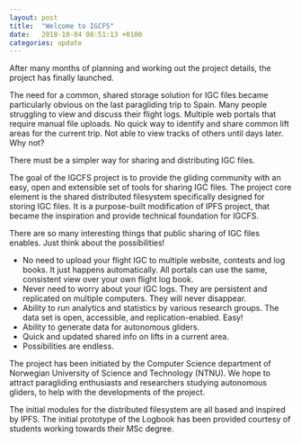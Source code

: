 ```yaml
---
layout: post
title:  "Welcome to IGCFS"
date:   2018-10-04 08:51:13 +0100
categories: update
---
```

After many months of planning and working out the project details,
the project has finally launched. 

The need for a common, shared storage solution for IGC files became particularly
obvious on the last paragliding trip to Spain. Many people struggling 
to view and discuss their flight logs. Multiple web portals that require
manual file uploads. No quick way to identify and share common lift areas
for the current trip. Not able to view tracks of others until days later. Why not?

There must be a simpler way for sharing and distributing IGC files. 

The goal of the IGCFS project is to provide the gliding community with an easy, open and extensible set of tools for sharing IGC files. The project core element is the shared distributed filesystem specifically designed for storing IGC files. It is a purpose-built modification of IPFS project, that became the inspiration and provide technical foundation for IGCFS.

There are so many interesting things that public sharing of IGC files enables. 
Just think about the possibilities!  

* No need to upload your flight IGC to multiple website, contests and log books. It just happens automatically. All portals can use the same, consistent view over your own flight log book.
* Never need to worry about your IGC logs. They are persistent and replicated on multiple computers. They will never disappear.
* Ability to run analytics and statistics by various research groups. The data set is open, accessible, and replication-enabled. Easy!
* Ability to generate data for autonomous gliders.
* Quick and updated shared info on lifts in a current area.
* Possibilities are endless. 

The project has been initiated by the Computer Science department of Norwegian University of Science and Technology (NTNU). We hope to attract paragliding enthusiasts and researchers studying autonomous gliders, to help with the developments of the project. 

The initial modules for the distributed filesystem are all based and inspired by IPFS. The initial prototype of the Logbook has been provided courtesy of students working towards their MSc degree. 

